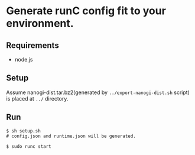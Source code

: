 # Generate runC config fit to your environment.

## Requirements

* node.js 


## Setup

Assume nanogi-dist.tar.bz2(generated by `../export-nanogi-dist.sh` script) is placed at `../` directory.

## Run

    $ sh setup.sh
    # config.json and runtime.json will be generated.

    $ sudo runc start
